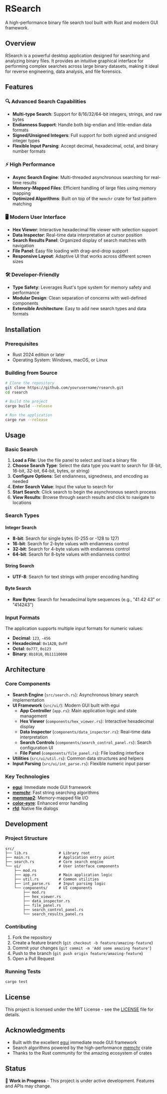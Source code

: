 # RSearch

A high-performance binary file search tool built with Rust and modern GUI framework.

## Overview

RSearch is a powerful desktop application designed for searching and analyzing binary files. It provides an intuitive graphical interface for performing complex searches across large binary datasets, making it ideal for reverse engineering, data analysis, and file forensics.

## Features

### 🔍 Advanced Search Capabilities
- **Multi-type Search**: Support for 8/16/32/64-bit integers, strings, and raw bytes
- **Endianness Support**: Handle both big-endian and little-endian data formats
- **Signed/Unsigned Integers**: Full support for both signed and unsigned integer types
- **Flexible Input Parsing**: Accept decimal, hexadecimal, octal, and binary number formats

### ⚡ High Performance
- **Async Search Engine**: Multi-threaded asynchronous searching for real-time results
- **Memory-Mapped Files**: Efficient handling of large files using memory mapping
- **Optimized Algorithms**: Built on top of the `memchr` crate for fast pattern matching

### 🖥️ Modern User Interface
- **Hex Viewer**: Interactive hexadecimal file viewer with selection support
- **Data Inspector**: Real-time data interpretation at cursor position
- **Search Results Panel**: Organized display of search matches with navigation
- **File Panel**: Easy file loading with drag-and-drop support
- **Responsive Layout**: Adaptive UI that works across different screen sizes

### 🛠️ Developer-Friendly
- **Type Safety**: Leverages Rust's type system for memory safety and performance
- **Modular Design**: Clean separation of concerns with well-defined components
- **Extensible Architecture**: Easy to add new search types and data formats

## Installation

### Prerequisites
- Rust 2024 edition or later
- Operating System: Windows, macOS, or Linux

### Building from Source

```bash
# Clone the repository
git clone https://github.com/yourusername/rsearch.git
cd rsearch

# Build the project
cargo build --release

# Run the application
cargo run --release
```

## Usage

### Basic Search
1. **Load a File**: Use the file panel to select and load a binary file
2. **Choose Search Type**: Select the data type you want to search for (8-bit, 16-bit, 32-bit, 64-bit, bytes, or string)
3. **Configure Options**: Set endianness, signedness, and encoding as needed
4. **Enter Search Value**: Input the value to search for
5. **Start Search**: Click search to begin the asynchronous search process
6. **View Results**: Browse through search results and click to navigate to locations

### Search Types

#### Integer Search
- **8-bit**: Search for single bytes (0-255 or -128 to 127)
- **16-bit**: Search for 2-byte values with endianness control
- **32-bit**: Search for 4-byte values with endianness control  
- **64-bit**: Search for 8-byte values with endianness control

#### String Search
- **UTF-8**: Search for text strings with proper encoding handling

#### Byte Search
- **Raw Bytes**: Search for hexadecimal byte sequences (e.g., "41 42 43" or "414243")

### Input Formats
The application supports multiple input formats for numeric values:
- **Decimal**: `123`, `-456`
- **Hexadecimal**: `0x1A2B`, `0xFF`
- **Octal**: `0o777`, `0o123`
- **Binary**: `0b1010`, `0b11110000`

## Architecture

### Core Components

- **Search Engine** (`src/search.rs`): Asynchronous binary search implementation
- **UI Framework** (`src/ui/`): Modern GUI built with egui
  - **App Controller** (`app.rs`): Main application logic and state management
  - **Hex Viewer** (`components/hex_viewer.rs`): Interactive hexadecimal display
  - **Data Inspector** (`components/data_inspector.rs`): Real-time data interpretation
  - **Search Controls** (`components/search_control_panel.rs`): Search configuration UI
  - **File Panel** (`components/file_panel.rs`): File loading interface
- **Utilities** (`src/ui/util.rs`): Common data structures and helpers
- **Input Parsing** (`src/ui/int_parse.rs`): Flexible numeric input parser

### Key Technologies

- **[egui](https://github.com/emilk/egui)**: Immediate mode GUI framework
- **[memchr](https://github.com/BurntSushi/memchr)**: Fast string searching algorithms
- **[memmap2](https://github.com/RazrFalcon/memmap2-rs)**: Memory-mapped file I/O
- **[color-eyre](https://github.com/yaahc/color-eyre)**: Enhanced error handling
- **[rfd](https://github.com/PolyMeilex/rfd)**: Native file dialogs

## Development

### Project Structure
```
src/
├── lib.rs              # Library root
├── main.rs             # Application entry point
├── search.rs           # Core search engine
└── ui/                 # User interface components
    ├── mod.rs
    ├── app.rs          # Main application logic
    ├── util.rs         # Common utilities
    ├── int_parse.rs    # Input parsing logic
    └── components/     # UI components
        ├── mod.rs
        ├── hex_viewer.rs
        ├── data_inspector.rs
        ├── file_panel.rs
        ├── search_control_panel.rs
        └── search_results_panel.rs
```

### Contributing

1. Fork the repository
2. Create a feature branch (`git checkout -b feature/amazing-feature`)
3. Commit your changes (`git commit -m 'Add some amazing feature'`)
4. Push to the branch (`git push origin feature/amazing-feature`)
5. Open a Pull Request

### Running Tests

```bash
cargo test
```

## License

This project is licensed under the MIT License - see the [LICENSE](LICENSE) file for details.

## Acknowledgments

- Built with the excellent [egui](https://github.com/emilk/egui) immediate mode GUI framework
- Search algorithms powered by the high-performance [memchr](https://github.com/BurntSushi/memchr) crate
- Thanks to the Rust community for the amazing ecosystem of crates

## Status

🚧 **Work in Progress** - This project is under active development. Features and APIs may change.

